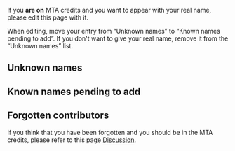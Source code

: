 If you **are on** MTA credits and you want to appear with your real name, please edit this page with it.

When editing, move your entry from “Unknown names” to “Known names pending to add”. If you don't want to give your real name, remove it from the “Unknown names” list.

Unknown names
-------------

Known names pending to add
--------------------------

Forgotten contributors
----------------------

If you think that you have been forgotten and you should be in the MTA credits, please refer to this page [Discussion](/docs/Talk:MTA_Credits.md "wikilink").
